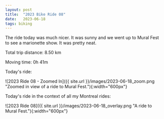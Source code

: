 ```yaml
---
layout: post
title:  "2023 Bike Ride 08"
date:   2023-06-18
tags: biking
---
```


The ride today was much nicer. It was sunny and we went up to Mural Fest to see a marionette show. It was pretty neat.

Total trip distance: 8.50 km

Moving time: 0h 41m

Today's ride:

![2023 Ride 08 - Zoomed In]({{ site.url }}/images/2023-06-18_zoom.png "Zoomed in view of a ride to Mural Fest."){:width="600px"}

Today's ride in the context of all my Montreal rides:

![2023 Ride 08]({{ site.url }}/images/2023-06-18_overlay.png "A ride to Mural Fest."){:width="600px"}

